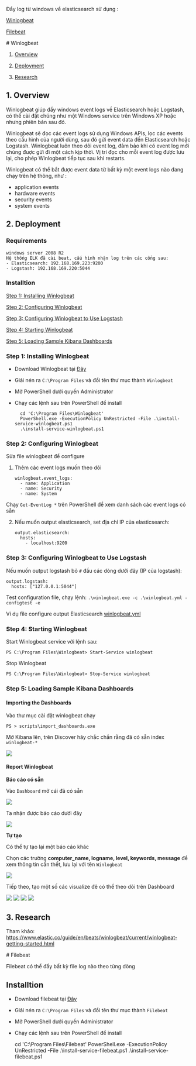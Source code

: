 Đẩy log từ windows về elasticsearch sử dụng :

[Winlogbeat](#winlogbeat)

[Filebeat](#filebeat)

<a name="winlogbeat">
# Winlogbeat

1. [Overview](#overview)

2. [Deployment](#deployment)

3. [Research](#research)


<a name="overview"></a>
## 1. Overview

Winlogbeat giúp đẩy windows event logs về Elasticsearch hoặc Logstash, có thể cài đặt chúng như một Windows service trên Windows XP hoặc nhưng phiên bản sau đó.

Winlogbeat sẽ đọc các event logs sử dụng Windows APIs, lọc các events theo cấu hình của người dùng, sau đó gửi event data đến Elasticsearch hoặc Logstash. Winlogbeat luôn theo dõi event log, đảm bảo khi có event log mới chúng đuợc gửi đi một cách kịp thời. Vị trí đọc cho mỗi event log được lưu lại, cho phép Winlogbeat tiếp tục sau khi restarts.

Winlogbeat có thể bắt được event data từ bất kỳ một event logs nào đang chạy trên hệ thông, như :
- application events
- hardware events
- security events
- system events 	

<a name="deployment"></a>
## 2. Deployment
### Requirements
	windows server 2008 R2
	Hệ thống ELK đã cài beat, cấu hình nhận log trên các cổng sau:
	- Elasticsearch: 192.168.169.223:9200
	- Logstash: 192.168.169.220:5044
	 

### Installtion

[Step 1: Installing Winlogbeat](#step1)

[Step 2: Configuring Winlogbeat](#step2)

[Step 3: Configuring Winlogbeat to Use Logstash](#step3)

[Step 4: Starting Winlogbeat](#step4)

[Step 5: Loading Sample Kibana Dashboards](#step5)


<a name="step1"></a>
### Step 1: Installing Winlogbeat 

* Download Winlogbeat tại [Đây](https://www.elastic.co/downloads/beats/winlogbeat)
* Giải nén ra `C:\Program Files` và đổi tên thư mục thành `Winlogbeat`
* Mở PowerShell dưới quyền Administrator
* Chạy các lệnh sau trên PowerShell để install 
		
		cd 'C:\Program Files\Winlogbeat'
		PowerShell.exe -ExecutionPolicy UnRestricted -File .\install-service-winlogbeat.ps1
		.\install-service-winlogbeat.ps1


<a name="step2"></a>
### Step 2: Configuring Winlogbeat

Sửa file winlogbeat để configure

1. Thêm các event logs muốn theo dõi
		
	   winlogbeat.event_logs:
	     - name: Application
	     - name: Security
	     - name: System

Chạy `Get-EventLog *` trên PowerShell để xem danh sách các event logs có sẵn

2. Nếu muốn output elasticsearch, set địa chỉ IP của elasticsearch:

	   output.elasticsearch:
	     hosts:
	       - localhost:9200


<a name="step3"></a>
### Step 3: Configuring Winlogbeat to Use Logstash

Nếu muốn output logstash bỏ `#` đầu các dòng dưới đây (IP của logstash):

	output.logstash:
	  hosts: ["127.0.0.1:5044"]

Test configuration file, chạy lệnh: `.\winlogbeat.exe -c .\winlogbeat.yml -configtest -e`

Ví dụ file configure output Elasticsearch [winlogbeat.yml](winlogbeat.yml)

<a name="step4"></a>
### Step 4: Starting Winlogbeat

Start Winlogbeat service với lệnh sau:

	PS C:\Program Files\Winlogbeat> Start-Service winlogbeat

Stop Winlogbeat
	
	PS C:\Program Files\Winlogbeat> Stop-Service winlogbeat

<a name="step5"></a>
### Step 5: Loading Sample Kibana Dashboards

#### Importing the Dashboards

Vào thư mục cài đặt winlogbeat chạy

	PS > scripts\import_dashboards.exe

Mở Kibana lên, trên Discover hãy chắc chắn rằng đã có sẵn index `winlogbeat-*`

<img src = "img\kibana.png">

#### Report Winlogbeat

**Báo cáo có sẵn**

Vào `Dashboard` mở cái đã có sẵn 

<img src="img\8.png">

Ta nhận được báo cáo dưới đây

<img src="img\9.png">

**Tự tạo**

Có thể tự tạo lại một báo cáo khác

Chọn các trường **computer_name, logname, level, keywords, message** để xem thông tin cần thết, lưu lại với tên `Winlogbeat`

<img src="img\1.png">

Tiếp theo, tạo một số các visualize đê có thể theo dõi trên Dashboard

<img src="img\2.png">

<img src="img\3.png">

<img src="img\4.png">

<img src="img\5.png">



<a name="research"></a>
## 3. Research
Tham khảo: https://www.elastic.co/guide/en/beats/winlogbeat/current/winlogbeat-getting-started.html

<a name = "filebeat">
# Filebeat

Filebeat có thể đẩy bất kỳ file log nào theo từng dòng

## Installtion

* Download filebeat tại [Đây](https://www.elastic.co/downloads/beats/filebeat)
* Giải nén ra `C:\Program Files` và đổi tên thư mục thành `Filebeat`
* Mở PowerShell dưới quyền Administrator
* Chạy các lệnh sau trên PowerShell để install 

	cd 'C:\Program Files\Filebeat'
	PowerShell.exe -ExecutionPolicy UnRestricted -File .\install-service-filebeat.ps1
	.\install-service-filebeat.ps1
	

	

